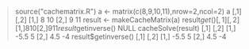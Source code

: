 
> source("cachematrix.R")
> a <- matrix(c(8,9,10,11),nrow=2,ncol=2)
> a
     [,1] [,2]
[1,]    8   10
[2,]    9   11
> result <- makeCacheMatrix(a)
> result$get()
     [,1] [,2]
[1,]    8   10
[2,]    9   11
> result$getinverse()
NULL
> cacheSolve(result)
     [,1] [,2]
[1,] -5.5    5
[2,]  4.5   -4
> result$getinverse()
     [,1] [,2]
[1,] -5.5    5
[2,]  4.5   -4
